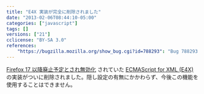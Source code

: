 ```yaml
---
title: "E4X 実装が完全に削除されました"
date: "2013-02-06T08:44:10-05:00"
categories: ["javascript"]
tags: []
versions: ["21"]
cclicense: "BY-SA 3.0"
references:
    "https://bugzilla.mozilla.org/show_bug.cgi?id=788293": "Bug 788293 – Remove E4X from Spidermonkey"
---
```

[Firefox 17 以降廃止予定とされ無効化](https://www.fxsitecompat.com/ja/docs/2012/e4x-has-been-disabled/) されていた [ECMAScript for XML (E4X)](https://developer.mozilla.org/ja/docs/E4X) の実装がついに削除されました。隠し設定の有無にかかわらず、今後この機能を使用することはできません。
